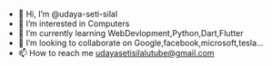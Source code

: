 - 👋 Hi, I’m @udaya-seti-silal
- 👀 I’m interested in Computers
- 🌱 I’m currently learning WebDevlopment,Python,Dart,Flutter
- 💞️ I’m looking to collaborate on Google,facebook,microsoft,tesla...
- 📫 How to reach me udayasetisilalutube@gmail.com

<!---
udaya-seti-silal/udaya-seti-silal is a ✨ special ✨ repository because its `README.md` (this file) appears on your GitHub profile.
You can click the Preview link to take a look at your changes.
--->
